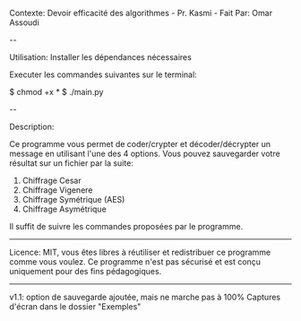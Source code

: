 Contexte: Devoir efficacité des algorithmes - Pr. Kasmi - Fait Par: Omar Assoudi

--

Utilisation:
Installer les dépendances nécessaires

Executer les commandes suivantes sur le terminal:
 
$ chmod +x *
$ ./main.py

--

Description:

Ce programme vous permet de coder/crypter et décoder/décrypter un message en utilisant l'une des 4 options. Vous pouvez sauvegarder votre résultat sur un fichier par la suite:

1. Chiffrage Cesar
2. Chiffrage Vigenere
3. Chiffrage Symétrique (AES)
4. Chiffrage Asymétrique

Il suffit de suivre les commandes proposées par le programme.

______________________
Licence: MIT, vous êtes libres à réutiliser et redistribuer ce programme comme vous voulez. Ce programme n'est pas sécurisé et est conçu uniquement pour des fins pédagogiques.

______________________

v1.1: option de sauvegarde ajoutée, mais ne marche pas à 100%
Captures d'écran dans le dossier "Exemples"
